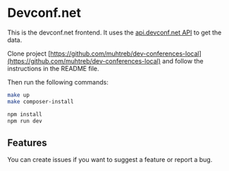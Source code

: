 # Devconf.net

This is the devconf.net frontend. It uses the [api.devconf.net API](https://api.devconf.net/doc) to get the data.

Clone project [https://github.com/muhtreb/dev-conferences-local](https://github.com/muhtreb/dev-conferences-local) and follow the instructions in the README file.

Then run the following commands:
```bash
make up
make composer-install

npm install
npm run dev
```

## Features

You can create issues if you want to suggest a feature or report a bug.